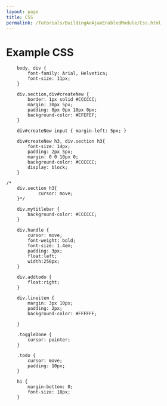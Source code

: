 ```yaml
---
layout: page
title: CSS
permalink: /Tutorials/BuildingAnAjaxEnabledModule/Css.html
---
```


<!-- Name: Tutorials/BuildingAnAjaxEnabledModule/Css -->
<!-- Version: 1 -->
<!-- Last-Modified: 2007/01/05 18:16:20 -->
<!-- Author: demian -->

# Example CSS

	    body, div {
	        font-family: Arial, Helvetica;
	        font-size: 11px;
	    }
	
	    div.section,div#createNew {
	        border: 1px solid #CCCCCC;
	        margin: 30px 5px;
	        padding: 0px 0px 10px 0px;
	        background-color: #EFEFEF;
	    }
	
	    div#createNew input { margin-left: 5px; }
	
	    div#createNew h3, div.section h3{
	        font-size: 14px;
	        padding: 2px 5px;
	        margin: 0 0 10px 0;
	        background-color: #CCCCCC;
	        display: block;
	    }
	
	/*
	    div.section h3{
	            cursor: move;
	    }*/
	
	    div.mytitlebar {
	        background-color: #CCCCCC;  
	    }
	
	    div.handle {
	        cursor: move;
	        font-weight: bold;
	        font-size: 1.4em;
	        padding: 3px;
	        float:left;
	        width:250px;
	    }   
	
	    div.addtodo {
	        float:right;
	    }
	
	    div.lineitem {
	        margin: 3px 10px;
	        padding: 2px;
	        background-color: #FFFFFF;
	
	    }
	
	    .toggleDone {
	        cursor: pointer;
	    }
	
	    .todo {
	        cursor: move;
	        padding: 10px;  
	    }
	
	    h1 {
	        margin-bottom: 0;
	        font-size: 18px;
	    }